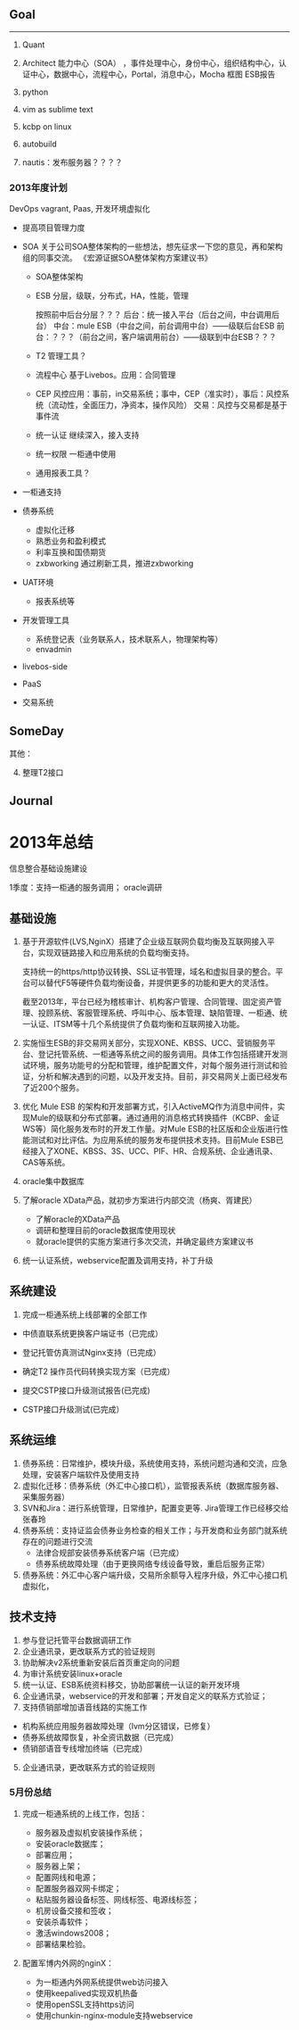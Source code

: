 
## Goal
---
1. Quant
2. Architect
   能力中心（SOA）
   ，事件处理中心，身份中心，组织结构中心，认证中心，数据中心，流程中心，Portal，消息中心，Mocha 框图
    ESB报告
3. python

4. vim as sublime text
5. kcbp on linux
6. autobuild
7. nautis：发布服务器？？？？



### 2013年度计划  
DevOps
vagrant, Paas, 开发环境虚拟化



- 提高项目管理力度
- SOA
  关于公司SOA整体架构的一些想法，想先征求一下您的意见，再和架构组的同事交流。
  《宏源证据SOA整体架构方案建议书》
  - SOA整体架构

  - ESB
    分层，级联，分布式，HA，性能，管理 
    
    按照前中后台分层？？？
    后台：统一接入平台（后台之间，中台调用后台）
    中台：mule ESB（中台之间，前台调用中台）——级联后台ESB
    前台：？？？（前台之间，客户端调用前台）——级联到中台ESB？？？

  - T2
    管理工具？

  - 流程中心
    基于Livebos。应用：合同管理

  - CEP
    风控应用：事前，in交易系统；事中，CEP（准实时），事后：风控系统（流动性，全面压力，净资本，操作风险）
    交易：风控与交易都是基于事件流

  - 统一认证
    继续深入，接入支持

  - 统一权限
    一柜通中使用

  - 通用报表工具？

- 一柜通支持
- 债券系统
  + 虚拟化迁移
  + 熟悉业务和盈利模式
  + 利率互换和国债期货
  + zxbworking
    通过刷新工具，推进zxbworking
- UAT环境
  + 报表系统等

- 开发管理工具
  + 系统登记表（业务联系人，技术联系人，物理架构等）
  + envadmin

- livebos-side
- PaaS
- 交易系统



## SomeDay

其他：

4. 整理T2接口







## Journal


# 2013年总结

信息整合基础设施建设 

1季度：支持一柜通的服务调用； oracle调研



## 基础设施

1. 基于开源软件(LVS,NginX）搭建了企业级互联网负载均衡及互联网接入平台，实现双链路接入和应用系统的负载均衡支持。
   
   支持统一的https/http协议转换、SSL证书管理，域名和虚拟目录的整合。平台可以替代F5等硬件负载均衡设备，并提供更多的功能和更大的灵活性。

   截至2013年，平台已经为稽核审计、机构客户管理、合同管理、固定资产管理、投顾系统、客服管理系统、呼叫中心、版本管理、缺陷管理、一柜通、统一认证、ITSM等十几个系统提供了负载均衡和互联网接入功能。


2. 实施恒生ESB的非交易网关部分，实现XONE、KBSS、UCC、营销服务平台、登记托管系统、一柜通等系统之间的服务调用。具体工作包括搭建开发测试环境，服务功能号的分配和管理，维护配置文件，对每个服务进行测试和验证，分析和解决遇到的问题，以及开发支持。目前，非交易网关上面已经发布了近200个服务。

3. 优化 Mule ESB 的架构和开发部署方式，引入ActiveMQ作为消息中间件，实现Mule的级联和分布式部署。通过通用的消息格式转换插件（KCBP、金证WS等）简化服务发布时的开发工作量。对Mule ESB的社区版和企业版进行性能测试和对比评估。为应用系统的服务发布提供技术支持。目前Mule ESB已经接入了XONE、KBSS、3S、UCC、PIF、HR、合规系统、企业通讯录、CAS等系统。


5. oracle集中数据库
1. 了解oracle XData产品，就初步方案进行内部交流（杨爽、胥建民）
   - 了解oracle的XData产品
   - 调研和整理目前的oracle数据库使用现状
   - 就oracle提供的实施方案进行多次交流，并确定最终方案建议书

6. 统一认证系统，webservice配置及调用支持，补丁升级  

## 系统建设
  1. 完成一柜通系统上线部署的全部工作
   - 中债直联系统更换客户端证书（已完成）

   - 登记托管仿真测试Nginx支持（已完成）
   - 确定T2 操作员代码转换实现方案（已完成）
   - 提交CSTP接口升级测试报告(已完成)
  - CSTP接口升级测试(已完成）

## 系统运维

  1. 债券系统：日常维护，模块升级，系统使用支持，系统问题沟通和交流，应急处理，安装客户端软件及使用支持
  2. 虚拟化迁移：债券系统（外汇中心接口机），监管报表系统（数据库服务器、采集服务器）
  3. SVN和Jira：进行系统管理，日常维护，配置变更等. Jira管理工作已经移交给张春玲
1. 债券系统：支持证监会债券业务检查的相关工作；与开发商和业务部门就系统存在的问题进行交流
   - 法律合规部安装债券系统客户端（已完成）
   - 债券系统故障处理（由于更换网络专线设备导致，重启后服务正常）
1. 债券系统：外汇中心客户端升级，交易所余额导入程序升级，外汇中心接口机虚拟化，



## 技术支持

  1. 参与登记托管平台数据调研工作
  2. 企业通讯录，更改联系方式的验证规则
  3. 协助解决v2系统重新安装后首页重定向的问题
  4. 为审计系统安装linux+oracle
  5. 统一认证、ESB系统资料移交，协助部署统一认证的新开发环境
  6. 企业通讯录，webservice的开发和部署；开发自定义的联系方式验证；
  7. 支持债销部增加语音线路的实施工作

   - 机构系统应用服务器故障处理（lvm分区错误，已修复）
   - 债券系统故障恢复，补全资讯数据（已完成）
   - 债销部语音专线增加终端（已完成）
 5. 企业通讯录，更改联系方式的验证规则


### 5月份总结



1. 完成一柜通系统的上线工作，包括：

   - 服务器及虚拟机安装操作系统；
   - 安装oracle数据库；
   - 部署应用；
   - 服务器上架；
   - 配置网线和电源；
   - 配置服务器双网卡绑定；
   - 粘贴服务器设备标签、网线标签、电源线标签；
   - 机房设备交接和签收；
   - 安装杀毒软件；
   - 激活windows2008；
   - 部署结果检验。

2. 配置军博内外网的nginX：

   - 为一柜通内外网系统提供web访问接入
   - 使用keepalived实现双机热备
   - 使用openSSL支持https访问
   - 使用chunkin-nginx-module支持webservice







